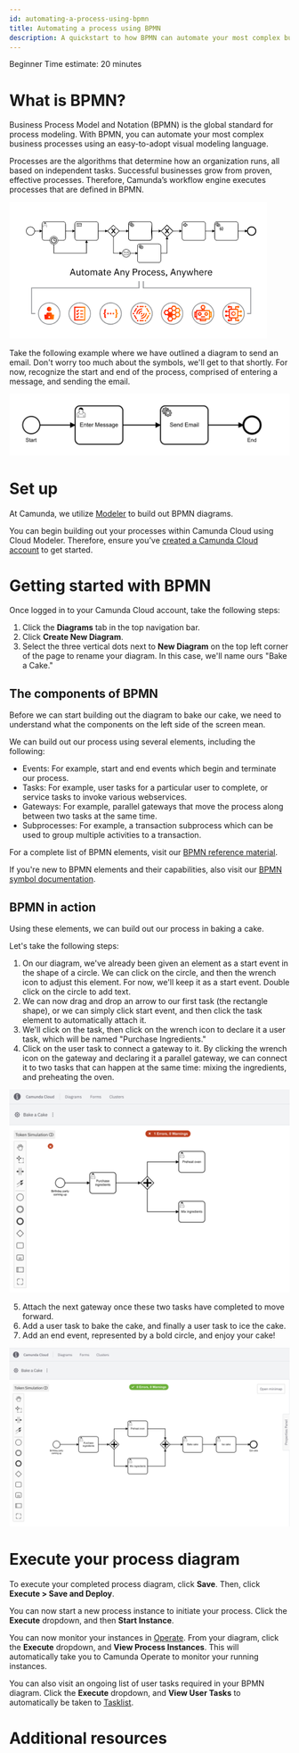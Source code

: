 ```yaml
---
id: automating-a-process-using-bpmn
title: Automating a process using BPMN
description: A quickstart to how BPMN can automate your most complex business processes using an easy-to-adopt visual modeling language.
---
```


<span class="badge badge--beginner">Beginner</span>
<span class="badge badge--medium">Time estimate: 20 minutes</span>

# What is BPMN?

Business Process Model and Notation (BPMN) is the global standard for process modeling. With BPMN, you can automate your most complex business processes using an easy-to-adopt visual modeling language.

Processes are the algorithms that determine how an organization runs, all based on independent tasks. Successful businesses grow from proven, effective processes. Therefore, Camunda’s workflow engine executes processes that are defined in BPMN.

![empty bpmn diagram sample](./img/automate-any-process-anywhere.png)

Take the following example where we have outlined a diagram to send an email. Don't worry too much about the symbols, we'll get to that shortly. For now, recognize the start and end of the process, comprised of entering a message, and sending the email.

![sending email bmmn diagram](./img/simple-bpmn-process.png)

# Set up

At Camunda, we utilize [Modeler](./components/modeler/overview.md) to build out BPMN diagrams.

You can begin building out your processes within Camunda Cloud using Cloud Modeler. Therefore, ensure you’ve [created a Camunda Cloud account](./getting-started/create-camunda-cloud-account.md) to get started.

# Getting started with BPMN

Once logged in to your Camunda Cloud account, take the following steps:

1. Click the **Diagrams** tab in the top navigation bar.
2. Click **Create New Diagram**.
3. Select the three vertical dots next to **New Diagram** on the top left corner of the page to rename your diagram. In this case, we'll name ours "Bake a Cake."

## The components of BPMN

Before we can start building out the diagram to bake our cake, we need to understand what the components on the left side of the screen mean.

We can build out our process using several elements, including the following:

- Events: For example, start and end events which begin and terminate our process.
- Tasks: For example, user tasks for a particular user to complete, or service tasks to invoke various webservices.
- Gateways: For example, parallel gateways that move the process along between two tasks at the same time.
- Subprocesses: For example, a transaction subprocess which can be used to group multiple activities to a transaction.

For a complete list of BPMN elements, visit our [BPMN reference material](https://docs.camunda.org/manual/7.16/reference/bpmn20/).

If you're new to BPMN elements and their capabilities, also visit our [BPMN symbol documentation](https://camunda.com/bpmn/reference/).

## BPMN in action

Using these elements, we can build out our process in baking a cake.

Let's take the following steps:

1. On our diagram, we've already been given an element as a start event in the shape of a circle. We can click on the circle, and then the wrench icon to adjust this element. For now, we'll keep it as a start event. Double click on the circle to add text.
2. We can now drag and drop an arrow to our first task (the rectangle shape), or we can simply click start event, and then click the task element to automatically attach it.
3. We'll click on the task, then click on the wrench icon to declare it a user task, which will be named "Purchase Ingredients."
4. Click on the user task to connect a gateway to it. By clicking the wrench icon on the gateway and declaring it a parallel gateway, we can connect it to two tasks that can happen at the same time: mixing the ingredients, and preheating the oven.

![baking a cake bpmn sample](./img/bake-cake-bpmn.png)

5. Attach the next gateway once these two tasks have completed to move forward.
6. Add a user task to bake the cake, and finally a user task to ice the cake.
7. Add an end event, represented by a bold circle, and enjoy your cake!

![completed bpmn diagram](./img/complete-baking-cake-bpmn.png)

# Execute your process diagram

To execute your completed process diagram, click **Save**. Then, click **Execute > Save and Deploy**.

You can now start a new process instance to initiate your process. Click the **Execute** dropdown, and then **Start Instance**.

You can now monitor your instances in [Operate](./components/operate/index.md). From your diagram, click the **Execute** dropdown, and **View Process Instances**. This will automatically take you to Camunda Operate to monitor your running instances.

You can also visit an ongoing list of user tasks required in your BPMN diagram. Click the **Execute** dropdown, and **View User Tasks** to automatically be taken to [Tasklist](./components/tasklist/introduction.md).

# Additional resources

